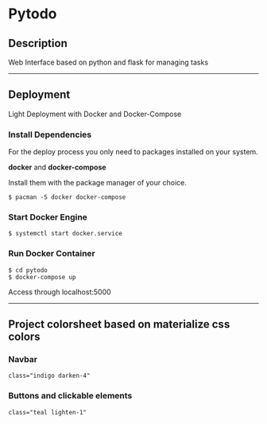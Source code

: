 # Pytodo

## Description
Web Interface based on python and flask for managing tasks

---

## Deployment
Light Deployment with Docker and Docker-Compose

### Install Dependencies
For the deploy process you only need to packages installed on your system.

**docker** and **docker-compose**

Install them with the package manager of your choice.
```
$ pacman -S docker docker-compose
```

### Start Docker Engine
```
$ systemctl start docker.service
```

### Run Docker Container
```
$ cd pytodo
$ docker-compose up
```
Access through localhost:5000

---

## Project colorsheet based on materialize css colors

### Navbar

```
class="indigo darken-4"
```

### Buttons and clickable elements

```
class="teal lighten-1"
```


